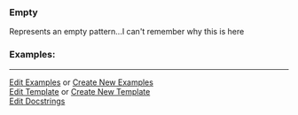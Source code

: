 ### <a id="McUtils.Parsers.RegexPatterns.Empty">Empty</a>
Represents an empty pattern...I can't remember why this is here

### Examples:


___

[Edit Examples](https://github.com/McCoyGroup/References/edit/gh-pages/Documentation/examples/McUtils/Parsers/RegexPatterns/Empty.md) or 
[Create New Examples](https://github.com/McCoyGroup/References/new/gh-pages/?filename=Documentation/examples/McUtils/Parsers/RegexPatterns/Empty.md) <br/>
[Edit Template](https://github.com/McCoyGroup/References/edit/gh-pages/Documentation/templates/McUtils/Parsers/RegexPatterns/Empty.md) or 
[Create New Template](https://github.com/McCoyGroup/References/new/gh-pages/?filename=Documentation/templates/McUtils/Parsers/RegexPatterns/Empty.md) <br/>
[Edit Docstrings](https://github.com/McCoyGroup/McUtils/edit/master/Parsers/RegexPatterns/Empty/__init__.py?message=Update%20Docs)

